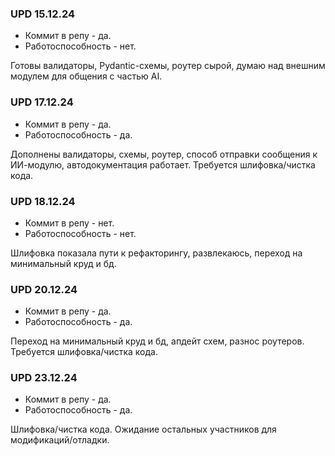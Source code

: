 
### UPD 15.12.24 ###
- Коммит в репу - да.
- Работоспособность - нет.

Готовы валидаторы, Pydantic-схемы, роутер сырой, думаю над внешним модулем для общения с частью AI. 


### UPD 17.12.24 ###
- Коммит в репу - да.
- Работоспособность - да.

Дополнены валидаторы, схемы, роутер, способ отправки сообщения к ИИ-модулю, автодокументация работает. Требуется шлифовка/чистка кода.


### UPD 18.12.24 ###
- Коммит в репу - нет.
- Работоспособность - нет.

Шлифовка показала пути к рефакторингу, развлекаюсь, переход на минимальный круд и бд.


### UPD 20.12.24 ###
- Коммит в репу - да.
- Работоспособность - да.

Переход на минимальный круд и бд, апдейт схем, разнос роутеров. Требуется шлифовка/чистка кода.

### UPD 23.12.24 ###
- Коммит в репу - да.
- Работоспособность - да.

Шлифовка/чистка кода. Ожидание остальных участников для модификаций/отладки.